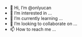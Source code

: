 - 👋 Hi, I’m @onlyucan
- 👀 I’m interested in ...
- 🌱 I’m currently learning ...
- 💞️ I’m looking to collaborate on ...
- 📫 How to reach me ...

<!---
onlyucan/onlyucan is a ✨ special ✨ repository because its `README.md` (this file) appears on your GitHub profile.
You can click the Preview link to take a look at your changes.
--->
